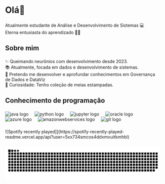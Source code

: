 <h1 align="left">Olá👋</h1>

###

<p align="left">Atualmente estudante de Análise e Desenvolvimento de Sistemas 💻<br>Eterna entusiasta do aprendizado 📑🤖</p>

###

<h2 align="left">Sobre mim</h2>

###

<p align="left">✨ Queimando neurônios com desenvolvimento desde 2023.<br>📚  Atualmente, focada em dados e desenvolvimento de sistemas.<br>🎯 Pretendo me desenvolver e aprofundar conhecimentos em Governança de Dados e DataViz<br>🎲 Curiosidade: Tenho coleção de meias estampadas.</p>

###

<h2 align="left">Conhecimento de programação</h2>

###

<div align="left">
  <img src="https://cdn.jsdelivr.net/gh/devicons/devicon/icons/java/java-original.svg" height="40" alt="java logo"  />
  <img width="12" />
  <img src="https://cdn.jsdelivr.net/gh/devicons/devicon/icons/python/python-original.svg" height="40" alt="python logo"  />
  <img width="12" />
  <img src="https://cdn.jsdelivr.net/gh/devicons/devicon/icons/jupyter/jupyter-original.svg" height="40" alt="jupyter logo"  />
  <img width="12" />
  <img src="https://cdn.jsdelivr.net/gh/devicons/devicon/icons/oracle/oracle-original.svg" height="40" alt="oracle logo"  />
  <img width="12" />
  <img src="https://cdn.jsdelivr.net/gh/devicons/devicon/icons/azure/azure-original.svg" height="40" alt="azure logo"  />
  <img width="12" />
  <img src="https://cdn.jsdelivr.net/gh/devicons/devicon/icons/amazonwebservices/amazonwebservices-line-wordmark.svg" height="40" alt="amazonwebservices logo"  />
  <img width="12" />
  <img src="https://cdn.jsdelivr.net/gh/devicons/devicon/icons/git/git-original.svg" height="40" alt="git logo"  />
</div>

###

<p align="left">![Spotify recently played]](https://spotify-recently-played-readme.vercel.app/api?user=5xx734smcos4ddvmvuitkmhbl)</p>

###

<img src="https://raw.githubusercontent.com/MabeFogolin/MabeFogolin/output/snake.svg" alt="Snake animation" />

###
